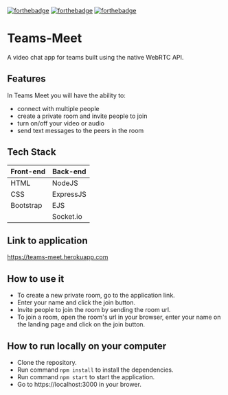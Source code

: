 [![forthebadge](https://forthebadge.com/images/badges/made-with-javascript.svg)](https://forthebadge.com) [![forthebadge](https://forthebadge.com/images/badges/uses-css.svg)](https://forthebadge.com) [![forthebadge](https://forthebadge.com/images/badges/built-with-love.svg)](https://forthebadge.com)

# Teams-Meet
A video chat app for teams built using the native WebRTC API.

## Features
In Teams Meet you will have the ability to:
- connect with multiple people
- create a private room and invite people to join
- turn on/off your video or audio
- send text messages to the peers in the room

## Tech Stack
Front-end | Back-end
--------- | --------
HTML | NodeJS
CSS | ExpressJS
Bootstrap | EJS
|   | Socket.io

## Link to application
https://teams-meet.herokuapp.com

## How to use it
- To create a new private room, go to the application link.
- Enter your name and click the join button.
- Invite people to join the room by sending the room url.
- To join a room, open the room's url in your browser, enter your name on the landing page and click on the join button.

## How to run locally on your computer
- Clone the repository.
- Run command ```npm install``` to install the dependencies.
- Run command ```npm start``` to start the application.
- Go to https://localhost:3000 in your brower.
